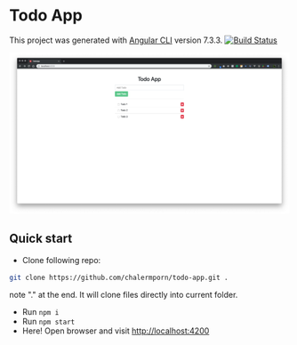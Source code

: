 # Todo App

This project was generated with [Angular CLI](https://github.com/angular/angular-cli) version 7.3.3. [![Build Status](https://travis-ci.com/chalermporn/todo-app.svg?branch=master)](https://travis-ci.com/chalermporn/todo-app)

<p align="center"><img src ="./screenshot/screenshot_2562-02-24_at_21.14.15.png" /></p>

## Quick start

- Clone following repo:

```sh
git clone https://github.com/chalermporn/todo-app.git .
```

note "." at the end. It will clone files directly into current folder.

- Run `npm i`
- Run `npm start`
- Here! Open browser and visit <http://localhost:4200>
